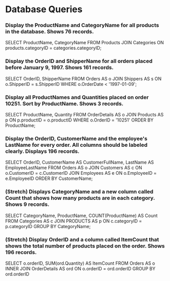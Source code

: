 # Database Queries

### Display the ProductName and CategoryName for all products in the database. Shows 76 records.

SELECT ProductName, CategoryName
FROM Products
JOIN Categories
ON products.categoryID = categories.categoryID;

### Display the OrderID and ShipperName for all orders placed before January 9, 1997. Shows 161 records.

SELECT OrderID, ShipperName
FROM Orders AS o
JOIN Shippers AS s
ON o.ShipperID = s.ShipperID
WHERE o.OrderDate < '1997-01-09';

### Display all ProductNames and Quantities placed on order 10251. Sort by ProductName. Shows 3 records.

SELECT ProductName, Quantity
FROM OrderDetails AS o
JOIN Products AS p
ON p.productID = o.productID
WHERE o.OrderID = '10251'
ORDER BY ProductName;

### Display the OrderID, CustomerName and the employee's LastName for every order. All columns should be labeled clearly. Displays 196 records.

SELECT OrderID, CustomerName AS CustomerFullName, LastName AS EmployeeLastName
FROM Orders AS o
JOIN Customers AS c
ON o.CustomerID = c.CustomerID
JOIN Employees AS e
ON o.EmployeeID = e.EmployeeID
ORDER BY CustomerName;

### (Stretch) Displays CategoryName and a new column called Count that shows how many products are in each category. Shows 9 records.

SELECT CategoryName, ProductName, COUNT(ProductName) AS Count
FROM Categories AS c
JOIN PRODUCTS AS p
ON c.categoryID = p.categoryID
GROUP BY CategoryName;

### (Stretch) Display OrderID and a column called ItemCount that shows the total number of products placed on the order. Shows 196 records.

SELECT o.orderID, SUM(ord.Quantity) AS ItemCount
FROM Orders AS o
INNER JOIN OrderDetails AS ord
ON o.orderID = ord.orderID
GROUP BY ord.orderID
